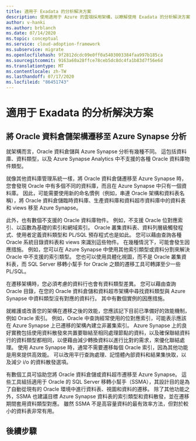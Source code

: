 ```yaml
---
title: 適用于 Exadata 的分析解決方案
description: 使用適用于 Azure 的雲端採用架構，以瞭解使用 Exadata 的分析解決方案。
author: v-hanki
ms.author: brblanch
ms.date: 07/14/2020
ms.topic: conceptual
ms.service: cloud-adoption-framework
ms.subservice: migrate
ms.openlocfilehash: 9f2812dcdc09e0ff0a5403003384faa997b185ca
ms.sourcegitcommit: 9163a60a28ffce78ceb5dc8dc4fa1b83d7f56e6d
ms.translationtype: MT
ms.contentlocale: zh-TW
ms.lasthandoff: 07/17/2020
ms.locfileid: "86451743"
---
```

<!-- cSpell:ignore Exadata SSMA -->

# <a name="analytics-solutions-for-exadata"></a>適用于 Exadata 的分析解決方案

## <a name="migrating-an-oracle-data-warehouse-schema-to-azure-synapse-analytics"></a>將 Oracle 資料倉儲架構遷移至 Azure Synapse 分析

就架構而言，Oracle 資料倉儲與 Azure Synapse 分析有幾種不同。 這包括資料庫、資料類型，以及 Azure Synapse Analytics 中不支援的各種 Oracle 資料庫物件類型。

就像其他資料庫管理系統一樣，將 Oracle 資料倉儲遷移至 Azure Synapse 時，您會發現 Oracle 中有多個不同的資料庫，而且在 Azure Synapse 中只有一個資料庫。 因此，可能需要使用新的命名慣例（例如，串連 Oracle 架構和資料表名稱），將 Oracle 資料倉儲臨時資料庫、生產資料庫和資料超市資料庫中的資料表和 views 移至 Azure Synapse。

此外，也有數個不支援的 Oracle 資料庫物件。 例如，不支援 Oracle 位對應索引、以函數為基礎的索引和網域索引。 Oracle 叢集資料表、資料列層級觸發程式、使用者定義資料類型和 PL/SQL 預存程式也是如此。 您可以藉由查詢各種 Oracle 系統目錄資料表和 views 來識別這些物件。 在幾種情況下，可能會發生因應措施。 例如，您可以在 Azure Synapse 中使用其他索引類型或資料分割來解決 Oracle 中不支援的索引類型。 您也可以使用具體化視圖，而不是 Oracle 叢集資料表，而 SQL Server 移轉小幫手 for Oracle 之類的遷移工具可轉譯至少一些 PL/SQL。

在遷移架構時，您必須考慮的資料行也會有資料類型差異。 您可以藉由查詢 Oracle 目錄，在您的 Oracle 資料倉儲和資料超市架構中尋找資料類型與 Azure Synapse 中資料類型沒有對應的資料行。 其中有數個實例的因應措施。

就維護或改善您的架構在遷移之後的效能，您應該記下目前已準備好的效能機制，例如 Oracle 索引。 例如，Oracle 中查詢經常使用的位對應索引，可能表示應該在 Azure Synapse 上已遷移的架構內建立非叢集索引。 Azure Synapse 上的良好實務包括使用資料散發來共置要聯結至相同處理節點的資料，以及確保聯結資料行的資料類型都相同，以便藉由減少轉換資料以進行比對的需求，來優化聯結處理。 使用 Azure Synapse 時，通常不需要遷移每個 Oracle 索引，因為其他功能是用來提供高效能。 可以改用平行查詢處理、記憶體內部資料和結果集快取，以及減少 i/o 的資料散發選項。

有數個工具可協助您將 Oracle 資料倉儲或資料超市遷移至 Azure Synapse。 這些工具組括適用于 Oracle 的 SQL Server 移轉小幫手（SSMA），其設計目的是為了自動從現有的 Oracle 環境中進行資料表、視圖和資料的遷移。 除了其他功能之外，SSMA 也建議目標 Azure Synapse 資料表的索引類型和資料散發，並在遷移期間套用資料類型對應。 雖然 SSMA 不是高容量資料的最有效率方法，但對於較小的資料表非常有用。

## <a name="next-steps"></a>後續步驟

<!-- TODO: Add actionable next step -->
